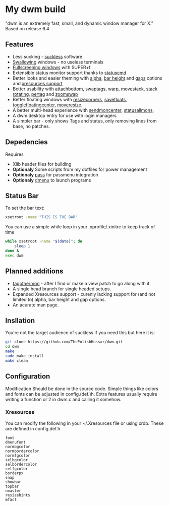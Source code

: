 # My dwm build
"dwm is an extremely fast, small, and dynamic window manager for X." 
Based on release 6.4

## Features

* Less sucking - [suckless](https://suckless.org) software
* [Swallowing]() windows - no useless terminals
* [Fullscreening windows]() with SUPER+f
* Extensible status monitor support thanks to [statuscmd]()
* Better looks and easier theming with [alpha](), [bar height]() and [gaps]() options and [xresources support]()
* Better usability with [attachbottom](),  [swaptags](), [warp](), [movestack](), [stack rotating](), [pertag]() and [zoomswap]()
* Better floating windows with [resizecorners](), [savefloats](), [togglefloatingcenter](), [moveresize](). 
* A better multi-head experience with [sendmoncenter](), [statusallmons](), 
* A dwm.desktop entry for use with login managers
* A simpler bar - only shows Tags and status, only removing lines from base, no patches.

## Depedencies

Requires
* Xlib header files for building
* **Optionaly** Some scripts from my dotfiles for power management
* **Optionaly** [pass](https://www.passwordstore.org/) for passmenu integration
* **Optionaly** [dmenu](https://tools.suckless.org/dmenu/) to launch programs

## Status Bar

To set the bar text:
```sh
xsetroot -name "THIS IS THE BAR"
```

You can use a simple while loop in your .xprofile/.xinitrc to keep track of time
```sh
while xsetroot -name "$(date)"; do
	sleep 1
done &
exec dwm
```

## Planned additions

* [tagothermon]() - after I find or make a view patch to go along with it.
* A single head branch for single headed setups.
* Expanded Xresources support - curenly lacking support for (and not limited
  to) alpha, bar height and gap options.
* An acurate man page.

## Insllation 

You're not the target audience of suckless if you need this but here it is:
```sh
git clone https://github.com/ThePolishHussar/dwm.git
cd dwm
make
sudo make install
make clean
```

## Configuration

Modification Should be done in the source code. Simple things like colors and
fonts can be adjusted in config.(def.)h. Extra features usually require writing
a function or 2 in dwm.c and calling it somehow.

###  Xresources

You can modify the following in your ~/.Xresources file or using xrdb. These are defined in config.def.h
```
font
dmenufont
normbgcolor
normbordercolor
normfgcolor
selbgcolor
selbordercolor
selfgcolor
borderpx
snap
showbar
topbar
nmaster
resizehints
mfact
```
